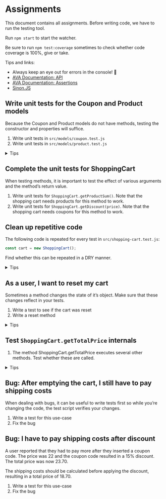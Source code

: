 # Assignments

This document contains all assignments. Before writing code, we have to run the testing tool.

Run `npm start` to start the watcher.

Be sure to run `npm test:coverage` sometimes to check whether code coverage is 100%, give or take.

Tips and links:

- Always keep an eye out for errors in the console! 👀
- [AVA Documentation: API](https://github.com/avajs/ava#api)
- [AVA Documentation: Assertions](https://github.com/avajs/ava#assertions)
- [Sinon.JS](http://sinonjs.org/)

## Write unit tests for the Coupon and Product models

Because the Coupon and Product models do not have methods, testing the constructor and properties will suffice.

1. Write unit tests in `src/models/coupon.test.js`
1. Write unit tests in `src/models/product.test.js`

<details>
  <summary>Tips</summary>

  <p>Write tests that checks whether:</p>

  <ul>
    <li>The constructors function properly.</li>
    <li>The instance properties matches what was passed to the constructor.</li>
  </ul>
</details>

## Complete the unit tests for ShoppingCart

When testing methods, it is important to test the effect of various arguments and the method’s return value.

1. Write unit tests for `ShoppingCart.getProductSum()`. Note that the shopping cart needs products for this method to work.
2. Write unit tests for `ShoppingCart.getDiscount(price)`. Note that the shopping cart needs coupons for this method to work.

## Clean up repetitive code

The following code is repeated for every test in `src/shopping-cart.test.js`:

```js
const cart = new ShoppingCart();
```

Find whether this can be repeated in a DRY manner.

<details>
  <summary>Tips</summary>

  <ul>
    <li>Look into setup and teardown.</li>
    <li><a href="https://github.com/avajs/ava#before--after-hooks">AVA Documentation: Before & after hooks</a>.</li>
  </ul>
</details>

## As a user, I want to reset my cart

Sometimes a method changes the state of it’s object. Make sure that these changes reflect in your tests.

1. Write a test to see if the cart was reset
2. Write a reset method

<details>
  <summary>Tips</summary>

  <ul>
    <li>The trick here is to write the test first, so you can think about what the method should do before writing it. By doing so, passing all tests indicates that the method is complete!</li>
    <li>Make sure products and coupons are removed from the cart.</li>
  </ul>
</details>

## Test `ShoppingCart.getTotalPrice` internals

1. The method ShoppingCart.getTotalPrice executes several other methods. Test whether these are called.

<details>
  <summary>Tips</summary>

  <ul>
    <li>A spy allows you to record whether a function was called.</li>
    <li><a href="http://sinonjs.org/releases/v4.4.6/spies/">Sinon.JS Documentation: Spies</a>.</li>
  </ul>
</details>

## Bug: After emptying the cart, I still have to pay shipping costs

When dealing with bugs, it can be useful to write tests first so while you’re changing the code, the test script verifies your changes.

1. Write a test for this use-case
2. Fix the bug

## Bug: I have to pay shipping costs after discount

A user reported that they had to pay more after they inserted a coupon code. The price was 22 and the coupon code resulted in a 15% discount. The total price was now 23.70.

The shipping costs should be calculated before applying the discount, resulting in a total price of 18.70.

1. Write a test for this use-case
2. Fix the bug
